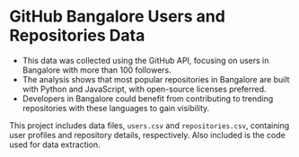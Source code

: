 # GitHub Bangalore Users and Repositories Data

- This data was collected using the GitHub API, focusing on users in Bangalore with more than 100 followers.
- The analysis shows that most popular repositories in Bangalore are built with Python and JavaScript, with open-source licenses preferred.
- Developers in Bangalore could benefit from contributing to trending repositories with these languages to gain visibility.

This project includes data files, `users.csv` and `repositories.csv`, containing user profiles and repository details, respectively. Also included is the code used for data extraction.

